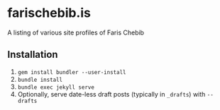 # farischebib.is

A listing of various site profiles of Faris Chebib

## Installation

1. `gem install bundler --user-install`
2. `bundle install`
3. `bundle exec jekyll serve`
4. Optionally, serve date-less draft posts (typically in `_drafts`) with `--drafts`

